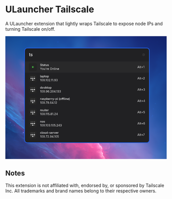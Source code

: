 # ULauncher Tailscale

A ULauncher extension that lightly wraps Tailscale to expose node IPs and turning Tailscale on/off.

![](./.github/demo.png)

## Notes

This extension is not affiliated with, endorsed by, or sponsored by Tailscale Inc. All trademarks and brand names belong to their respective owners.
